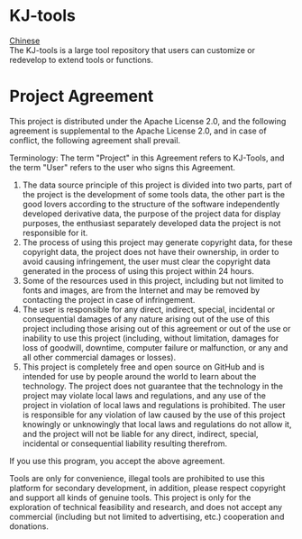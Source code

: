 # KJ-tools   
[Chinese](https://github.com/yangouyu/KJ-Tools/blob/main/README.md)  
The KJ-tools is a large tool repository that users can customize or redevelop to extend tools or functions.
# Project Agreement
This project is distributed under the Apache License 2.0, and the following agreement is supplemental to the Apache License 2.0, and in case of conflict, the following agreement shall prevail.  

Terminology: The term "Project" in this Agreement refers to KJ-Tools, and the term "User" refers to the user who signs this Agreement.  

1. The data source principle of this project is divided into two parts, part of the project is the development of some tools data, the other part is the good lovers according to the structure of the software independently developed derivative data, the purpose of the project data for display purposes, the enthusiast separately developed data the project is not responsible for it.  
2. The process of using this project may generate copyright data, for these copyright data, the project does not have their ownership, in order to avoid causing infringement, the user must clear the copyright data generated in the process of using this project within 24 hours.  
3. Some of the resources used in this project, including but not limited to fonts and images, are from the Internet and may be removed by contacting the project in case of infringement.  
4. The user is responsible for any direct, indirect, special, incidental or consequential damages of any nature arising out of the use of this project including those arising out of this agreement or out of the use or inability to use this project (including, without limitation, damages for loss of goodwill, downtime, computer failure or malfunction, or any and all other commercial damages or losses).  
5. This project is completely free and open source on GitHub and is intended for use by people around the world to learn about the technology. The project does not guarantee that the technology in the project may violate local laws and regulations, and any use of the project in violation of local laws and regulations is prohibited. The user is responsible for any violation of law caused by the use of this project knowingly or unknowingly that local laws and regulations do not allow it, and the project will not be liable for any direct, indirect, special, incidental or consequential liability resulting therefrom.    


If you use this program, you accept the above agreement.

Tools are only for convenience, illegal tools are prohibited to use this platform for secondary development, in addition, please respect copyright and support all kinds of genuine tools.
This project is only for the exploration of technical feasibility and research, and does not accept any commercial (including but not limited to advertising, etc.) cooperation and donations.
